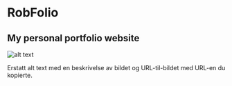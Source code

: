 # RobFolio

## My personal portfolio website

![alt text]([URL-til-bildet](https://github.com/Robbelure/rob-folio/blob/main/robfolio-projects.PNG))

Erstatt alt text med en beskrivelse av bildet og URL-til-bildet med URL-en du kopierte.
